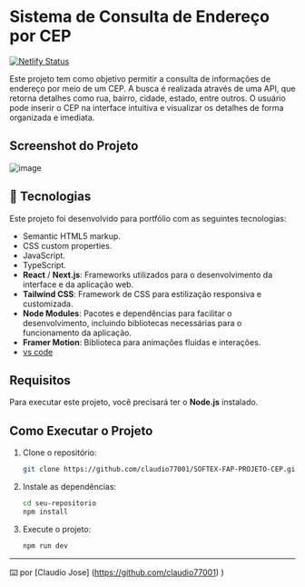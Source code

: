 # Sistema de Consulta de Endereço por CEP
[![Netlify Status](https://api.netlify.com/api/v1/badges/76e425d0-4693-4c96-a442-5b2555e4c648/deploy-status)](https://app.netlify.com/sites/infocep/deploys)

Este projeto tem como objetivo permitir a consulta de informações de endereço por meio de um CEP. A busca é realizada através de uma API, que retorna detalhes como rua, bairro, cidade, estado, entre outros. O usuário pode inserir o CEP na interface intuitiva e visualizar os detalhes de forma organizada e imediata.

## Screenshot do Projeto

![image](https://github.com/user-attachments/assets/18106c78-55a6-48f9-826c-84b860a11b25)

## 🚀 Tecnologias

Este projeto foi desenvolvido para portfólio com as seguintes tecnologias:

- Semantic HTML5 markup.
- CSS custom properties.
- JavaScript.
- TypeScript.
- **React** / **Next.js**: Frameworks utilizados para o desenvolvimento da interface e da aplicação web.
- **Tailwind CSS**: Framework de CSS para estilização responsiva e customizada.
- **Node Modules**: Pacotes e dependências para facilitar o desenvolvimento, incluindo bibliotecas necessárias para o funcionamento da aplicação.
- **Framer Motion**: Biblioteca para animações fluidas e interações.
- [vs code](https://code.visualstudio.com/download)

## Requisitos

Para executar este projeto, você precisará ter o **Node.js** instalado.

## Como Executar o Projeto

1. Clone o repositório:
   ```bash
   git clone https://github.com/claudio77001/SOFTEX-FAP-PROJETO-CEP.git
   ```
2. Instale as dependências:
   ```bash
   cd seu-repositorio
   npm install
   ```
3. Execute o projeto:
   ```bash
   npm run dev
   ```
---
⌨️ por [Claudio Jose] (https://github.com/claudio77001)
) 
